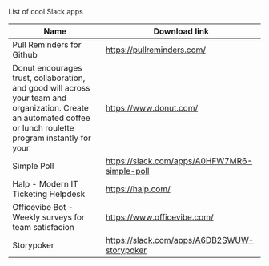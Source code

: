 List of cool Slack apps

| Name | Download link |
| -- | --|
| Pull Reminders for Github | https://pullreminders.com/
| Donut encourages trust, collaboration, and good will across your team and organization. Create an automated coffee or lunch roulette program instantly for your | https://www.donut.com/
| Simple Poll | https://slack.com/apps/A0HFW7MR6-simple-poll
| Halp - Modern IT Ticketing Helpdesk| https://halp.com/
| Officevibe Bot - Weekly surveys for team satisfacion| https://www.officevibe.com/
| Storypoker| https://slack.com/apps/A6DB2SWUW-storypoker
